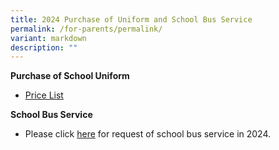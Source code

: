```yaml
---
title: 2024 Purchase of Uniform and School Bus Service
permalink: /for-parents/permalink/
variant: markdown
description: ""
---
```


**Purchase of School Uniform**
* [Price List](/files/YCKPS_2023_Uniform_Pricelist_dd_21_Sep_2023.pdf)


**School Bus Service**
* Please click [here](/files/Request_Bus_Service_Form_2024.pdf) for request of school bus service in 2024.


